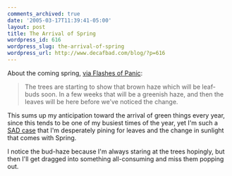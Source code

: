 ```yaml
---
comments_archived: true
date: '2005-03-17T11:39:41-05:00'
layout: post
title: The Arrival of Spring
wordpress_id: 616
wordpress_slug: the-arrival-of-spring
wordpress_url: http://www.decafbad.com/blog/?p=616
---
```

About the coming spring, [via Flashes of Panic][flashes]:

  > The trees are starting to show that brown haze which will be leaf-buds soon. In a few weeks that will be a greenish haze, and then the leaves will be here before we&#8217;ve noticed the change.
  
  This sums up my anticipation toward the arrival of green things every year, since this tends to be one of my busiest times of the year, yet I'm such a [SAD case][sad] that I'm desperately pining for leaves and the change in sunlight that comes with Spring.  
  
  I notice the bud-haze because I'm always staring at the trees hopingly, but then I'll get dragged into something all-consuming and miss them popping out.
  
[sad]:http://en.wikipedia.org/wiki/Seasonal_affective_disorder
[flashes]:http://www.flashesofpanic.com/panic/000796.php

